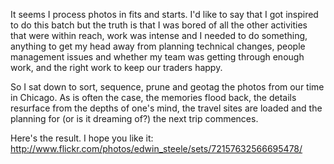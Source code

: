<!--
.. title: Our Chicago video and photos are up
.. slug: 20111113our-chicago-video-and-photos-are-up
.. date: 2011/11/13 06:38:47
.. tags: Photography, Travel
.. link: 
.. description: 
-->


It seems I process photos in fits and starts. I'd like to say that I got inspired to do this batch but the truth is that I was bored of all the other activities that were within reach, work was intense and I needed to do something, anything to get my head away from planning technical changes, people management issues and whether my team was getting through enough work, and the right work to keep our traders happy.

So I sat down to sort, sequence, prune and geotag the photos from our time in Chicago. As is often the case, the memories flood back, the details resurface from the depths of one's mind, the travel sites are loaded and the planning for (or is it dreaming of?) the next trip commences.

Here's the result. I hope you like it: <http://www.flickr.com/photos/edwin_steele/sets/72157632566695478/>

